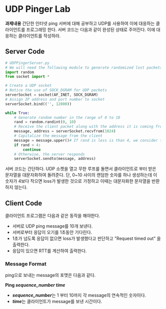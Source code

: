# UDP Pinger Lab
**과제내용**
간단한 인터넷 ping 서버에 대해 공부하고 UDP를 사용하여 이에 대응하는 클라이언트를 프로그래밍 한다. 서버 코드는 다음과 같이 완성된 상태로 주어진다. 이에 대응하는 클라이언트를 작성하라.


## Server Code
```python
# UDPPingerServer.py
# We will need the following module to generate randomized lost packets
import random
from socket import *

# Create a UDP socket
# Notice the use of SOCK_DGRAM for UDP packets
serverSocket = socket(AF_INET, SOCK_DGRAM)
# Assign IP address and port number to socket
serverSocket.bind(('', 12000))

while True:
    # Generate random number in the range of 0 to 10
    rand = random.randint(0, 10)
    # Receive the client packet along with the address it is coming from
    message, address = serverSocket.recvfrom(1024)
    # Capitalize the message from the client
    message = message.upper()# If rand is less is than 4, we consider the packet lost and do not respond
    if rand < 4:
        continue
    # Otherwise, the server responds
    serverSocket.sendto(message, address)
```

서버 코드는 간단하다. UDP 소켓을 열고 무한 루프를 돌면서 클라이언트로 부터 받은 문자열을 대문자화하여 돌려준다. 단, 0~10 사이의 랜덤한 숫자를 하나 생성하는데 이 숫자가 4보다 작으면 loss가 발생한 것으로 가정하고 이때는 대문자화한 문자열을 반환하지 않는다.

## Client Code
클라이언트 프로그램은 다음과 같은 동작을 해야한다.
* 서버로 UDP ping message를 10개 보낸다.
* 서버로부터 응답이 오기를 1초동안 기다린다.
* 1초가 넘도록 응답이 없으면 loss가 발생했다고 판단하고 "Request timed out" 을 출력한다.
* 응답이 있으면 RTT를 계산하여 출력한다.

### Message Format
ping으로 보내는 message의 포맷은 다음과 같다.

**Ping *sequence_number* *time***

* ***sequence_number***는 1 부터 10까지 각 message의 연속적인 숫자이다.
* ***time***는 클라이언트가 message를 보낸 시간이다.